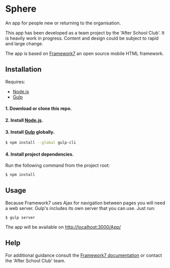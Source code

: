 # Sphere

An app for people new or returning to the organisation. 

This app has been developed as a team project by the 'After School Club'. It is heavily work in progress. Content and design could be subject to rapid and large change. 

The app is based on <a href="https://framework7.io/">Framework7</a> an open source mobile HTML framework.

## Installation

Requires:
- <a href="https://nodejs.org/en/">Node.js</a>
- <a href="http://gulpjs.com/">Gulp</a>

#### 1. Download or clone this repo.

#### 2. Install <a href="https://nodejs.org/en/">Node.js</a>.

#### 3. Install <a href="http://gulpjs.com/">Gulp</a> globally.

```sh
$ npm install --global gulp-cli
```

#### 4. Install project dependencies.

Run the following command from the project root:

```sh
$ npm install
```


## Usage

Because Framework7 uses Ajax for navigation between pages you will need a web server. Gulp's includes its own server that you can use. Just run:

```
$ gulp server
```

The app will be available on <a href="http://localhost:3000/App/">http://localhost:3000/App/</a>

## Help

For additional guidance consult the <a href="http://framework7.io/docs/">Framework7 documentation</a> or contact the 'After School Club' team. 
